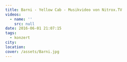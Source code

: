 ```yaml
---
title: Barni - Yellow Cab - Musikvideo von Nitrox.TV
videos:
  - name: ''
    src: null
date: 2016-06-01 21:07:15
tags:
  - konzert
city:
location:
cover: /assets/Barni.jpg
---
```

